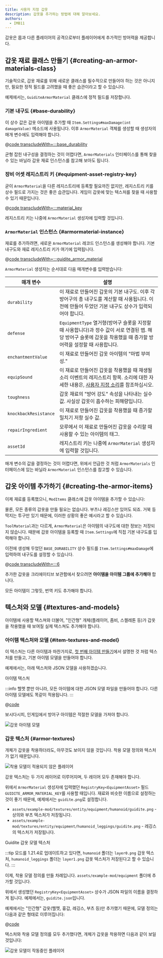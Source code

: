 ```yaml
---
title: 사용자 지정 갑옷
description: 갑옷을 추가하는 방법에 대해 알아보세요.
authors:
  - IMB11
---
```


갑옷은 몹과 다른 플레이어의 공격으로부터 플레이어에게 추가적인 방어력을 제공합니다.

## 갑옷 재료 클래스 만들기 {#creating-an-armor-materials-class}

기술적으로, 갑옷 재료를 위해 새로운 클래스를 필수적으로 만들어야 하는 것은 아니지만, 필요한 정적 필드를 고려했을 때 좋은 습관이라고 할 수 있습니다.

예제에서는, `GuiditeArmorMaterial` 클래스에 정적 필드를 저장합니다.

### 기본 내구도 {#base-durability}

이 상수 값은 갑옷 아이템을 추가할 때 `Item.Settings#maxDamage(int damageValue)` 메소드에 사용됩니다. 이후 `ArmorMaterial` 객체를 생성할 때 생성자의 매개 변수에도 입력해야 합니다.

@[code transcludeWith=:::base_durability](@/reference/latest/src/main/java/com/example/docs/item/armor/GuiditeArmorMaterial.java)

균형 잡힌 내구성을 결정하는 것이 어렵다면, `ArmorMaterials` 인터페이스를 통해 찾을 수 있는 바닐라 갑옷 재료 인스턴스를 참고해 보아도 됩니다.

### 장비 어셋 레지스트리 키 {#equipment-asset-registry-key}

굳이 `ArmorMaterial`을 다른 레지스트리에 등록할 필요까진 없지만, 레지스트리 키를 상수 필드로 가지는 것은 좋은 습관입니다. 게임이 갑옷에 맞는 텍스처를 찾을 때 사용할 수 있기 때문입니다.

@[code transcludeWith=:::material_key](@/reference/latest/src/main/java/com/example/docs/item/armor/GuiditeArmorMaterial.java)

레지스트리 키는 나중에 `ArmorMaterial` 생성자에 입력할 것입니다.

### `ArmorMaterial` 인스턴스 {#armormaterial-instance}

재료를 추가하려면, 새로운 `ArmorMaterial` 레코드 인스턴스를 생성해야 합니다. 기본 내구도와 재료 레지스트리 키가 여기에 입력됩니다.

@[code transcludeWith=:::guidite_armor_material](@/reference/latest/src/main/java/com/example/docs/item/armor/GuiditeArmorMaterial.java)

`ArmorMaterial` 생성자는 순서대로 다음 매개변수를 입력받습니다:

| 매개 변수                 | 설명                                                                                                                                                       |
| --------------------- | -------------------------------------------------------------------------------------------------------------------------------------------------------- |
| `durability`          | 이 재료로 만들어진 갑옷의 기본 내구도. 이후 각 방어구의 총 내구도를 계산할 때 사용됩니다. 이전에 만들어 두었던 기본 내구도 상수가 입력되어야 합니다.                   |
| `defense`             | `EquipmentType` 열거형(방어구 슬롯을 지정할 때 사용합니다)과 정수 값이 서로 연결된 맵. 해당 방어구 슬롯에 갑옷을 착용했을 때 증가할 방어력을 설정할 때 사용합니다. |
| `enchantmentValue`    | 이 재료로 만들어진 갑옷 아이템의 "마법 부여성."                                                                                                             |
| `equipSound`          | 이 재료로 만들어진 갑옷을 착용했을 때 재생될 소리 이벤트의 레지스트리 항목. 소리에 대한 자세한 내용은, [사용자 지정 소리](../sounds/custom)를 참조하십시오.                       |
| `toughness`           | 갑옷 재료의 "방어 강도" 속성을 나타내는 실수 값. 사실상 갑옷이 흡수하는 피해량입니다.                                                                       |
| `knockbackResistance` | 이 재료로 만들어진 갑옷을 착용했을 때 증가할 밀치기 저항 실수 값.                                                                                                   |
| `repairIngredient`    | 모루에서 이 재료로 만들어진 갑옷을 수리할 때 사용할 수 있는 아이템의 태그.                                                                                              |
| `assetId`             | 레지스트리 키는 나중에 `ArmorMaterial` 생성자에 입력할 것입니다.                                                                                              |

매개 변수의 값을 결정하는 것이 어렵다면, 위에서 언급한 것 처럼 `ArmorMaterials` 인터페이스에 있는 바닐라 `ArmorMaterial` 인스턴스를 참고할 수 있습니다.

## 갑옷 아이템 추가하기 {#creating-the-armor-items}

이제 재료를 등록했으니, `ModItems` 클래스에 갑옷 아이템을 추가할 수 있습니다:

물론, 모든 종류의 갑옷을 만들 필요는 없습니다. 부츠나 레깅스만 있어도 되죠. 거북 등딱지는 투구만 있기 때문에, 이러한 상황의 좋은 예시라고 할 수 있습니다.

`ToolMaterial`과는 다르게, `ArmorMaterial`은 아이템의 내구도에 대한 정보는 저장되지 않습니다. 때문에 갑옷 아이템을 등록할 때 `Item.Settings`에 직접 기본 내구도를 입력해야 합니다.

이전에 생성해 두었던 `BASE_DURABILITY` 상수 필드를 `Item.Settings#maxDamage`에 입력하여 내구도를 설정할 수 있습니다.

@[code transcludeWith=:::6](@/reference/latest/src/main/java/com/example/docs/item/ModItems.java)

추가한 갑옷을 크리에이티브 보관함에서 찾으려면 **아이템을 아이템 그룹에 추가해야** 합니다.

모든 아이템이 그렇듯, 번역 키도 추가해야 합니다.

## 텍스처와 모델 {#textures-and-models}

아이템에 사용할 텍스쳐와 더불어, "인간형" 개체(플레이어, 좀비, 스켈레톤 등)가 갑옷을 착용했을 때 보여질 실제 텍스쳐도 추가해야 합니다.

### 아이템 텍스처와 모델 {#item-textures-and-model}

이 텍스처는 다른 아이템과 마찬가지로, [첫 번째 아이템 만들기](./first-item#adding-a-texture-and-model)에서 설명한 것 처럼 텍스처를 만들고, 기본 아이템 모델을 만들어야 합니다.

예제에서는, 아래 텍스처와 JSON 모델을 사용하겠습니다.

<DownloadEntry visualURL="/assets/develop/items/armor_0.png" downloadURL="/assets/develop/items/example_armor_item_textures.zip">아이템 텍스처</DownloadEntry>

:::info
헬멧 뿐만 아니라, 모든 아이템에 대한 JSON 모델 파일을 만들어야 합니다. 다른 아이템 모델에도 똑같이 적용됩니다.
:::

@[code](@/reference/latest/src/main/generated/assets/example-mod/models/item/guidite_helmet.json)

보시다시피, 인게임에서 방어구 아이템은 적절한 모델을 가져야 합니다.

![갑옷 아이템 모델](/assets/develop/items/armor_1.png)

### 갑옷 텍스처 {#armor-textures}

개체가 갑옷을 착용하더라도, 아무것도 보이지 않을 것입니다. 착용 모델 정의와 텍스처가 없기 때문입니다.

![착용 모델이 적용되지 않은 플레이어](/assets/develop/items/armor_2.png)

갑옷 텍스처는 두 가지 레이어로 이루어지며, 두 레이어 모두 존재해야 합니다.

위에서 `ArmorMaterial` 생성자에 입력했던 `RegistryKey<EquipmentAsset>` 필드 `GUIDITE_ARMOR_MATERIAL_KEY`를 사용할 때입니다. 재료와 비슷한 이름으로 설정하는 것이 좋기 때문에, 예제에서는 `guidite.png`로 설정합니다.

- `assets/example-mod/textures/entity/equipment/humanoid/guidite.png` - 상의와 부츠 텍스처가 저장됩니다.
- `assets/example-mod/textures/entity/equipment/humanoid_leggings/guidite.png` - 레깅스의 텍스처가 저장됩니다.

<DownloadEntry downloadURL="/assets/develop/items/example_armor_layer_textures.zip">Guidite 갑옷 모델 텍스처</DownloadEntry>

:::tip
모드를 1.21.4로 업데이트하고 있다면, `humanoid` 폴더는 `layer0.png` 갑옷 텍스처, `humanoid_leggings` 폴더는 `layer1.png` 갑옷 텍스처가 저장된다고 할 수 있습니다.
:::

이제, 착용 모델 정의를 만들 차례입니다. `assets/example-mod/equipment` 폴더에 추가할 것입니다.

위에서 생성했던 `RegistryKey<EquipmentAsset>` 상수가 JSON 파일의 이름을 결정하게 됩니다. 예제에서는, `guidite.json`입니다.

예제에서는 "인간형" 갑옷(헬멧, 흉갑, 레깅스, 부츠 등)만 추가했기 때문에, 모델 정의는 다음과 같은 형태로 이루어집니다:

@[code](@/reference/latest/src/main/resources/assets/example-mod/equipment/guidite.json)

텍스처와 착용 모델 정의를 모두 추가했다면, 개체가 갑옷을 착용하면 다음과 같이 보일 것입니다:

![갑옷 모델이 작동중인 플레이어](/assets/develop/items/armor_3.png)

<!-- TODO: A guide on creating equipment for dyeable armor could prove useful. -->
